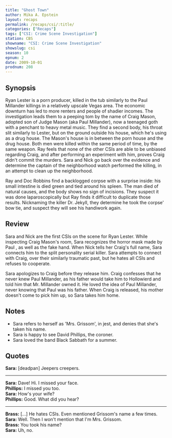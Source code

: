 ```yaml
---
title: "Ghost Town"
author: Mika A. Epstein
layout: recaps
permalink: /recaps/csi/:title/
categories: ["Recaps"]
tags: ["CSI: Crime Scene Investigation"]
station: CBS
showname: "CSI: Crime Scene Investigation"
showslug: csi
season: 10
epnum: 2
date: 2009-10-01
prodnum: 208
---
```


## Synopsis

Ryan Lester is a porn producer, killed in the tub similarly to the Paul Millander killings   in a relatively upscale Vegas area. The economic downturn has led to more renters and people of shadier incomes. The investigation leads them to a peeping tom by the name of Craig Mason, adopted son of Judge Mason (aka Paul Millander), now a teenaged goth with a penchant to heavy metal music. They find a second body, his throat slit similarly to Lester, but on the ground outside his house, which he's using as a drug house. The Mason's house is in between the porn house and the drug house. Both men were killed within the same period of time, by the same weapon. Ray feels that none of the other CSIs are able to be unbiased regarding Craig, and after performing an experiment with him, proves Craig didn't commit the murders. Sara and Nick go back over the evidence and determine the captain of the neighborhood watch performed the killing, in an attempt to clean up the neighborhood.

Ray and Doc Robbins find a backlogged corpse with a surprise inside: his small intestine is died green and tied around his spleen. The man died of natural causes, and the body shows no sign of incisions. They suspect it was done laparoscopically but Ray finds it difficult to duplicate those results. Nicknaming the killer Dr. Jekyll, they determine he took the corpse' bow tie, and suspect they will see his handiwork again.

## Review

Sara and Nick are the first CSIs on the scene for Ryan Lester. While inspecting Craig Mason's room, Sara recognizes the horror mask made by Paul , as well as the fake hand. When Nick tells her Craig's full name, Sara connects him to the split personality serial killer. Sara attempts to connect with Craig, over their similarly traumatic past, but he hates all CSIs and refuses to cooperate.

Sara apologizes to Craig before they release him. Craig confesses that he never knew Paul Millander, as his father would take him to Hollowierd and told him that Mr. Millander owned it. He loved the idea of Paul Millander, never knowing that Paul was his father. When Craig is released, his mother doesn't come to pick him up, so Sara takes him home.

## Notes

* Sara refers to herself as 'Mrs. Grissom', in jest, and denies that she's taken his name.
* Sara is happy to see David Phillips, the coroner.
* Sara loved the band Black Sabbath for a summer.

## Quotes

**Sara:** [deadpan] Jeepers creepers.

- - -

**Sara:** Dave! Hi. I missed your face.\
**Phillips:** I missed you too.\
**Sara:** How's your wife?\
**Phillips:** Good. What did you hear?

- - -

**Brass:** [...] He hates CSIs. Even mentioned Grissom's name a few times.\
**Sara:** Well. Then I won't mention that I'm Mrs. Grissom.\
**Brass:** You took his name?\
**Sara:** Uh, no.
